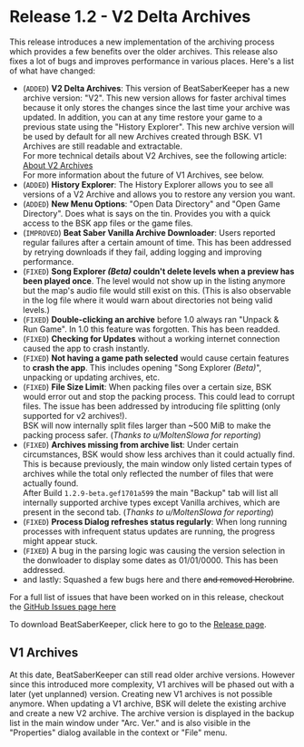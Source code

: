 ﻿---
permalink: /release/1_2
---

# Release 1.2 - V2 Delta Archives

This release introduces a new implementation of the archiving process which provides
a few benefits over the older archives. This release also fixes a lot of bugs and improves
performance in various places. Here's a list of what have changed:

- (`ADDED`) **V2 Delta Archives**: This version of BeatSaberKeeper has a new archive
  version: "V2". This new version allows for faster archival times because it only
  stores the changes since the last time your archive was updated. In addition, you
  can at any time restore your game to a previous state using the "History Explorer".
  This new archive version will be used by default for all new Archives created through
  BSK. V1 Archives are still readable and extractable.<br>
  For more technical details about V2 Archives, see the following article: 
  [About V2 Archives](/help/v2-archives)<br>
  For more information about the future of V1 Archives, see below.
- (`ADDED`) **History Explorer**: The History Explorer allows you to see all versions
  of a V2 Archive and allows you to restore any version you want.
- (`ADDED`) **New Menu Options**: "Open Data Directory" and "Open Game Directory".
  Does what is says on the tin. Provides you with a quick access to the BSK app files
  or the game files.
- (`IMPROVED`) **Beat Saber Vanilla Archive Downloader**: Users reported regular failures
  after a certain amount of time. This has been addressed by retrying downloads if they
  fail, adding logging and improving performance.
- (`FIXED`) **Song Explorer _(Beta)_ couldn't delete levels when a preview has been
  played once**. The level would not show up in the listing anymore but the map's audio
  file would still exist on this. (This is also observable in the log file where it would
  warn about directories not being valid levels.)
- (`FIXED`) **Double-clicking an archive** before 1.0 always ran "Unpack & Run Game". In
  1.0 this feature was forgotten. This has been readded.
- (`FIXED`) **Checking for Updates** without a working internet connection caused the app
  to crash instantly.
- (`FIXED`) **Not having a game path selected** would cause certain features to **crash the
  app**. This includes opening "Song Explorer _(Beta)_", unpacking or updating archives, etc.
- (`FIXED`) **File Size Limit**: When packing files over a certain size, BSK would error
  out and stop the packing process. This could lead to corrupt files. The issue has been
  addressed by introducing file splitting (only supported for v2 archives!).<br>
  BSK will now internally split files larger than ~500 MiB to make the packing process
  safer.
  (_Thanks to u/MoltenSlowa for reporting_)
- (`FIXED`) **Archives missing from archive list**: Under certain circumstances, BSK would
  show less archives than it could actually find. This is because previously, the main window
  only listed certain types of archives while the total only reflected the number of files
  that were actually found.<br>
  After Build `1.2.9-beta.gef1701a599` the main "Backup" tab will list all internally supported
  archive types except Vanilla archives, which are present in the second tab.
  (_Thanks to u/MoltenSlowa for reporting_)
- (`FIXED`) **Process Dialog refreshes status regularly**: When long running processes with
  infrequent status updates are running, the progress might appear stuck.
- (`FIXED`) A bug in the parsing logic was causing the version selection in the donwloader to
  display some dates as 01/01/0000. This has been addressed.
- and lastly: Squashed a few bugs here and there ~~and removed Herobrine~~.

For a full list of issues that have been worked on in this release, checkout the 
[GitHub Issues page here](https://github.com/rGunti/BeatSaberKeeper/milestone/6?closed=1)

To download BeatSaberKeeper, click here to go to the
[Release page](https://github.com/rGunti/BeatSaberKeeper/releases).

## V1 Archives
At this date, BeatSaberKeeper can still read older archive versions. However since this
introduced more complexity, V1 archives will be phased out with a later (yet unplanned)
version. Creating new V1 archives is not possible anymore.
When updating a V1 archive, BSK will delete the existing archive
and create a new V2 archive. The archive version is displayed in
the backup list in the main window under "Arc. Ver." and is also
visible in the "Properties" dialog available in the context or
"File" menu.
